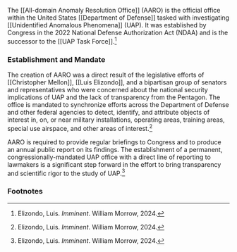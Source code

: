 The [[All-domain Anomaly Resolution Office]] (AARO) is the official office within the United States [[Department of Defense]] tasked with investigating [[Unidentified Anomalous Phenomena]] (UAP). It was established by Congress in the 2022 National Defense Authorization Act (NDAA) and is the successor to the [[UAP Task Force]].[^1]

### Establishment and Mandate

The creation of AARO was a direct result of the legislative efforts of [[Christopher Mellon]], [[Luis Elizondo]], and a bipartisan group of senators and representatives who were concerned about the national security implications of UAP and the lack of transparency from the Pentagon. The office is mandated to synchronize efforts across the Department of Defense and other federal agencies to detect, identify, and attribute objects of interest in, on, or near military installations, operating areas, training areas, special use airspace, and other areas of interest.[^1]

AARO is required to provide regular briefings to Congress and to produce an annual public report on its findings. The establishment of a permanent, congressionally-mandated UAP office with a direct line of reporting to lawmakers is a significant step forward in the effort to bring transparency and scientific rigor to the study of UAP.[^1]

### Footnotes
[^1]: Elizondo, Luis. *Imminent*. William Morrow, 2024.
